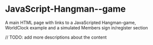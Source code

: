 # JavaScript-Hangman--game
A main HTML page with links to a JavaScripted Hangman-game, WorldClock example and a simulated Members sign in/register section

// TODO: add more descriptions about the content
